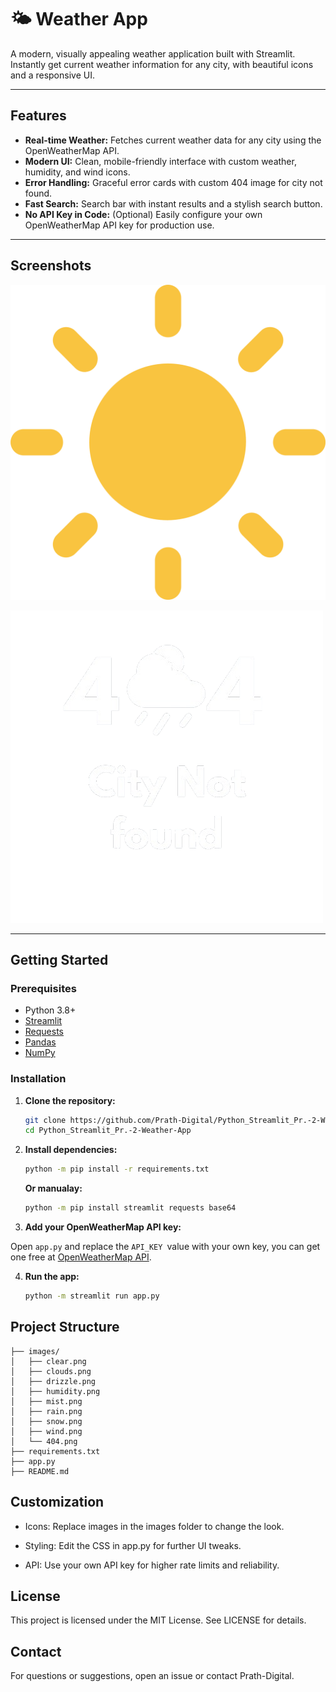 # 🌤️ Weather App

A modern, visually appealing weather application built with Streamlit. Instantly get current weather information for any city, with beautiful icons and a responsive UI.

---

## Features

- **Real-time Weather:** Fetches current weather data for any city using the OpenWeatherMap API.
- **Modern UI:** Clean, mobile-friendly interface with custom weather, humidity, and wind icons.
- **Error Handling:** Graceful error cards with custom 404 image for city not found.
- **Fast Search:** Search bar with instant results and a stylish search button.
- **No API Key in Code:** (Optional) Easily configure your own OpenWeatherMap API key for production use.

---

## Screenshots

![Weather Card Example](images/clear.png)

![404 City Not Found](images/404.png)

---

## Getting Started

### Prerequisites
- Python 3.8+
- [Streamlit](https://streamlit.io/)
- [Requests](https://pypi.org/project/requests/)
- [Pandas](https://pypi.org/project/pandas/)
- [NumPy](https://pypi.org/project/numpy/)

### Installation

1. **Clone the repository:**
   ```bash
   git clone https://github.com/Prath-Digital/Python_Streamlit_Pr.-2-Weather-App.git
   cd Python_Streamlit_Pr.-2-Weather-App
   ```

2. **Install dependencies:**
   ```bash
   python -m pip install -r requirements.txt
   ```
   **Or manualay:**
   ```bash
   python -m pip install streamlit requests base64
   ```

3. **Add your OpenWeatherMap API key:**

Open `app.py` and replace the `API_KEY `value with your own key, you can get one free at [OpenWeatherMap API](https://openweathermap.org/api).

4. **Run the app:**
    ```bash
    python -m streamlit run app.py
    ```

## Project Structure
```.
├── images/
│   ├── clear.png
│   ├── clouds.png
│   ├── drizzle.png
│   ├── humidity.png
│   ├── mist.png
│   ├── rain.png
│   ├── snow.png
│   ├── wind.png
│   └── 404.png
├── requirements.txt
├── app.py
├── README.md
```

## Customization
- Icons: Replace images in the images folder to change the look.

- Styling: Edit the CSS in app.py for further UI tweaks.

- API: Use your own API key for higher rate limits and reliability.

## License
This project is licensed under the MIT License. See LICENSE for details.

## Contact
For questions or suggestions, open an issue or contact Prath-Digital.
